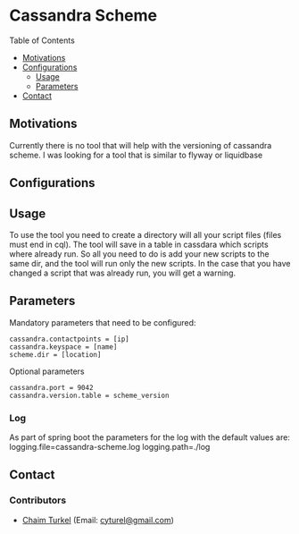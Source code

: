# Cassandra Scheme


Table of Contents

* <a href="#motivations">Motivations</a>
* <a href="#configurations">Configurations</a>
    * <a href="#usage">Usage</a>
    * <a href="#parameters">Parameters</a>
* <a href="#contact">Contact</a>

<a name="motivations"></a>
## Motivations
Currently there is no tool that will help with the versioning of cassandra scheme. I was looking for a tool that is similar to 
flyway or liquidbase


<a name="configurations"></a>
## Configurations

<a name="usage"></a>
## Usage
To use the tool you need to create a directory will all your script files (files must end in cql).
The tool will save in a table in cassdara which scripts where already run. So all you need to do is add your new scripts to the 
same dir, and the tool will run only the new scripts.
In the case that you have changed a script that was already run, you will get a warning.

<a name="parameters"></a>
## Parameters
Mandatory parameters that need to be configured:

```properties
cassandra.contactpoints = [ip]
cassandra.keyspace = [name]
scheme.dir = [location]
```

Optional parameters
```properties
cassandra.port = 9042
cassandra.version.table = scheme_version
```

<a name="log"></a>
### Log
As part of spring boot the parameters for the log with the default values are:
logging.file=cassandra-scheme.log
logging.path=./log


<a name="contact"></a>
## Contact
### Contributors
* [Chaim Turkel](chaimturkel.wordpress.com) (Email: cyturel@gmail.com)